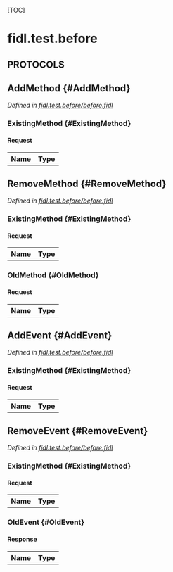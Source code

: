 [TOC]

# fidl.test.before


## **PROTOCOLS**

## AddMethod {#AddMethod}
*Defined in [fidl.test.before/before.fidl](https://fuchsia.googlesource.com/fuchsia/+/master/garnet/tests/fidl-changes/fidl/before.fidl#7)*


### ExistingMethod {#ExistingMethod}


#### Request
<table>
    <tr><th>Name</th><th>Type</th></tr>
    </table>



## RemoveMethod {#RemoveMethod}
*Defined in [fidl.test.before/before.fidl](https://fuchsia.googlesource.com/fuchsia/+/master/garnet/tests/fidl-changes/fidl/before.fidl#11)*


### ExistingMethod {#ExistingMethod}


#### Request
<table>
    <tr><th>Name</th><th>Type</th></tr>
    </table>



### OldMethod {#OldMethod}


#### Request
<table>
    <tr><th>Name</th><th>Type</th></tr>
    </table>



## AddEvent {#AddEvent}
*Defined in [fidl.test.before/before.fidl](https://fuchsia.googlesource.com/fuchsia/+/master/garnet/tests/fidl-changes/fidl/before.fidl#16)*


### ExistingMethod {#ExistingMethod}


#### Request
<table>
    <tr><th>Name</th><th>Type</th></tr>
    </table>



## RemoveEvent {#RemoveEvent}
*Defined in [fidl.test.before/before.fidl](https://fuchsia.googlesource.com/fuchsia/+/master/garnet/tests/fidl-changes/fidl/before.fidl#20)*


### ExistingMethod {#ExistingMethod}


#### Request
<table>
    <tr><th>Name</th><th>Type</th></tr>
    </table>



### OldEvent {#OldEvent}




#### Response
<table>
    <tr><th>Name</th><th>Type</th></tr>
    </table>

















